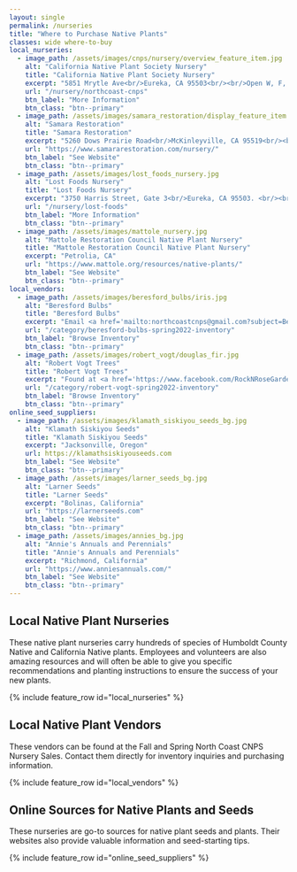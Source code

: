 ```yaml
---
layout: single 
permalink: /nurseries
title: "Where to Purchase Native Plants"
classes: wide where-to-buy
local_nurseries:
  - image_path: /assets/images/cnps/nursery/overview_feature_item.jpg
    alt: "California Native Plant Society Nursery"
    title: "California Native Plant Society Nursery"
    excerpt: "5851 Mrytle Ave<br/>Eureka, CA 95503<br/><br/>Open W, F, Sun mornings."
    url: "/nursery/northcoast-cnps"
    btn_label: "More Information"
    btn_class: "btn--primary"
  - image_path: /assets/images/samara_restoration/display_feature_item.jpeg 
    alt: "Samara Restoration" 
    title: "Samara Restoration"
    excerpt: "5260 Dows Prairie Road<br/>McKinleyville, CA 95519<br/><br/>Open M-F by appointment."
    url: "https://www.samararestoration.com/nursery/" 
    btn_label: "See Website"
    btn_class: "btn--primary"
  - image_path: /assets/images/lost_foods_nursery.jpg 
    alt: "Lost Foods Nursery" 
    title: "Lost Foods Nursery"
    excerpt: "3750 Harris Street, Gate 3<br/>Eureka, CA 95503. <br/><br/>Open Tu, Th, Sat afternoons." 
    url: "/nursery/lost-foods" 
    btn_label: "More Information"
    btn_class: "btn--primary"
  - image_path: /assets/images/mattole_nursery.jpg 
    alt: "Mattole Restoration Council Native Plant Nursery" 
    title: "Mattole Restoration Council Native Plant Nursery"
    excerpt: "Petrolia, CA"
    url: "https://www.mattole.org/resources/native-plants/" 
    btn_label: "See Website"
    btn_class: "btn--primary"
local_vendors:
  - image_path: /assets/images/beresford_bulbs/iris.jpg 
    alt: "Beresford Bulbs" 
    title: "Beresford Bulbs"
    excerpt: "Email <a href='mailto:northcoastcnps@gmail.com?subject=Beresford Bulbs Inquiry'>northcoastcnps@gmail.com</a> for more information."
    url: "/category/beresford-bulbs-spring2022-inventory" 
    btn_label: "Browse Inventory"
    btn_class: "btn--primary"
  - image_path: /assets/images/robert_vogt/douglas_fir.jpg 
    alt: "Robert Vogt Trees" 
    title: "Robert Vogt Trees"
    excerpt: "Found at <a href='https://www.facebook.com/RockNRoseGarden/'>Rock n Rose</a> at the Arcata Farmer's Market"
    url: "/category/robert-vogt-spring2022-inventory" 
    btn_label: "Browse Inventory"
    btn_class: "btn--primary"
online_seed_suppliers:
  - image_path: /assets/images/klamath_siskiyou_seeds_bg.jpg 
    alt: "Klamath Siskiyou Seeds" 
    title: "Klamath Siskiyou Seeds"
    excerpt: "Jacksonville, Oregon"
    url: https://klamathsiskiyouseeds.com
    btn_label: "See Website"
    btn_class: "btn--primary"
  - image_path: /assets/images/larner_seeds_bg.jpg 
    alt: "Larner Seeds" 
    title: "Larner Seeds"
    excerpt: "Bolinas, California"
    url: "https://larnerseeds.com" 
    btn_label: "See Website"
    btn_class: "btn--primary"
  - image_path: /assets/images/annies_bg.jpg 
    alt: "Annie's Annuals and Perennials" 
    title: "Annie's Annuals and Perennials"
    excerpt: "Richmond, California"
    url: "https://www.anniesannuals.com/" 
    btn_label: "See Website"
    btn_class: "btn--primary"
---
```

<h2> Local Native Plant Nurseries</h2>
<p>
These native plant nurseries carry hundreds of species of Humboldt County Native and California Native plants. Employees and volunteers are also amazing resources and will often be able to give you specific recommendations and planting instructions to ensure the success of your new plants.
</p>
{% include feature_row id="local_nurseries" %}

<h2><a id="local_vendors">Local Native Plant Vendors</a></h2>

<p>
These vendors can be found at the Fall and Spring North Coast CNPS Nursery Sales. Contact them directly for inventory inquiries and purchasing information. 
</p>
{% include feature_row id="local_vendors" %}

<h2>Online Sources for Native Plants and Seeds</h2>
<p>
These nurseries are go-to sources for native plant seeds and plants. Their websites also provide valuable information and seed-starting tips.
</p>
{% include feature_row id="online_seed_suppliers" %}

<!--
<h2>Other Sources, Outside of Humboldt County</h2>
<div>
    <div>
        CalFlora Fulton, CA
    </div>
</div>
-->
